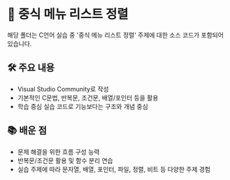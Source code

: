 # 📁 중식 메뉴 리스트 정렬

해당 폴더는 C언어 실습 중 '중식 메뉴 리스트 정렬' 주제에 대한 소스 코드가 포함되어 있습니다.

## 🛠 주요 내용
- Visual Studio Community로 작성
- 기본적인 C문법, 반복문, 조건문, 배열/포인터 등을 활용
- 학습 중심 실습 코드로 기능보다는 구조와 개념 중심

## 📚 배운 점
- 문제 해결을 위한 흐름 구성 능력
- 반복문/조건문 활용 및 함수 분리 연습
- 실습 주제에 따라 문자열, 배열, 포인터, 파일, 정렬, 비트 등 다양한 주제 경험

